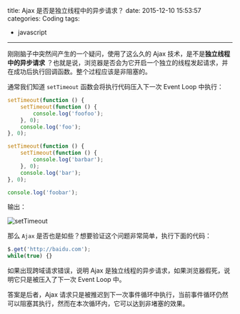 title: Ajax 是否是独立线程中的异步请求？
date: 2015-12-10 15:53:57
categories: Coding
tags:
 - javascript
---

刚刚脑子中突然间产生的一个疑问，使用了这么久的 Ajax 技术，是不是**独立线程中的异步请求** ？也就是说，浏览器是否会为它开启一个独立的线程发起请求，并在成功后执行回调函数。整个过程应该是非阻塞的。

通常我们知道 `setTimeout` 函数会将执行代码压入下一次 Event Loop 中执行：

```js
setTimeout(function () {
    setTimeout(function () {
        console.log('foofoo');
    }, 0);
    console.log('foo');
}, 0);

setTimeout(function () {
    setTimeout(function () {
        console.log('barbar');
    }, 0);
    console.log('bar');
}, 0);

console.log('foobar');
```

输出：

![setTimeout](settimeout.png)

那么 `Ajax` 是否也是如些？想要验证这个问题非常简单，执行下面的代码：

```js
$.get('http://baidu.com');
while(true) {}
```

如果出现跨域请求错误，说明 Ajax 是独立线程的异步请求，如果浏览器假死，说明它只是被压入了下一次 Event Loop 中。

答案是后者，Ajax 请求只是被推迟到下一次事件循环中执行，当前事件循环仍然可以阻塞其执行，然而在本次循环内，它可以达到非堵塞的效果。

